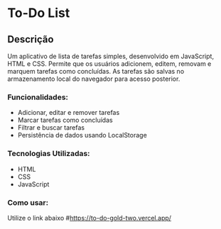# To-Do List

## Descrição

Um aplicativo de lista de tarefas simples, desenvolvido em JavaScript, HTML e CSS. Permite que os usuários adicionem, editem, removam e marquem tarefas como concluídas. As tarefas são salvas no armazenamento local do navegador para acesso posterior.

### Funcionalidades:

- Adicionar, editar e remover tarefas
- Marcar tarefas como concluídas
- Filtrar e buscar tarefas
- Persistência de dados usando LocalStorage

### Tecnologias Utilizadas:

- HTML
- CSS
- JavaScript

### Como usar: 
Utilize o link abaixo
#https://to-do-gold-two.vercel.app/
